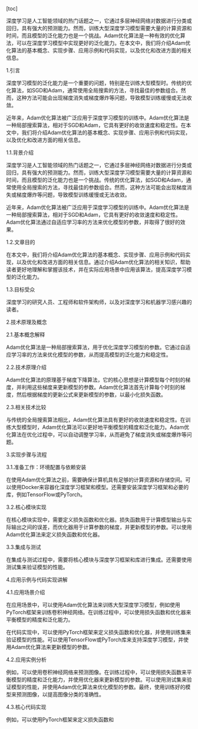 
[toc]                    
                
                
深度学习是人工智能领域的热门话题之一，它通过多层神经网络对数据进行分类或回归，具有强大的预测能力。然而，训练大型深度学习模型需要大量的计算资源和时间，而且模型的泛化能力也是一个挑战。Adam优化算法是一种有效的优化算法，可以在深度学习模型中实现更好的泛化能力。在本文中，我们将介绍Adam优化算法的基本概念、实现步骤、应用示例和代码实现，以及优化和改进方面的相关信息。

1.引言

深度学习模型的泛化能力是一个重要的问题，特别是在训练大型模型时。传统的优化算法，如SGD和Adam，通常使用全局搜索的方法，寻找最佳的参数组合。然而，这种方法可能会出现梯度消失或梯度爆炸等问题，导致模型训练缓慢或无法收敛。

近年来，Adam优化算法被广泛应用于深度学习模型的训练中。Adam优化算法是一种局部搜索算法，相对于SGD和Adam，它具有更好的收敛速度和稳定性。在本文中，我们将介绍Adam优化算法的基本概念、实现步骤、应用示例和代码实现，以及优化和改进方面的相关信息。

1.1.背景介绍

深度学习是人工智能领域的热门话题之一，它通过多层神经网络对数据进行分类或回归，具有强大的预测能力。然而，训练大型深度学习模型需要大量的计算资源和时间，而且模型的泛化能力也是一个挑战。传统的优化算法，如SGD和Adam，通常使用全局搜索的方法，寻找最佳的参数组合。然而，这种方法可能会出现梯度消失或梯度爆炸等问题，导致模型训练缓慢或无法收敛。

近年来，Adam优化算法被广泛应用于深度学习模型的训练中。Adam优化算法是一种局部搜索算法，相对于SGD和Adam，它具有更好的收敛速度和稳定性。Adam优化算法通过自适应学习率的方法来优化模型的参数，并取得了很好的效果。

1.2.文章目的

在本文中，我们将介绍Adam优化算法的基本概念、实现步骤、应用示例和代码实现，以及优化和改进方面的相关信息。通过介绍Adam优化算法的相关知识，帮助读者更好地理解和掌握该技术，并在实际应用场景中应用该算法，提高深度学习模型的泛化能力。

1.3.目标受众

深度学习的研究人员、工程师和软件架构师，以及对深度学习和机器学习感兴趣的读者。

2.技术原理及概念

2.1.基本概念解释

Adam优化算法是一种局部搜索算法，用于优化深度学习模型的参数。它通过自适应学习率的方法来优化模型的参数，从而提高模型的泛化能力和稳定性。

2.2.技术原理介绍

Adam优化算法的原理基于梯度下降算法，它的核心思想是计算模型每个时刻的梯度，并利用这些梯度来更新模型的参数。Adam优化算法首先计算每个时刻的梯度，然后根据梯度的更新公式来更新模型的参数，以最小化损失函数。

2.3.相关技术比较

与传统的全局搜索算法相比，Adam优化算法具有更好的收敛速度和稳定性。在训练大型模型时，Adam优化算法可以更好地平衡模型的精度和泛化能力。Adam优化算法在优化过程中，可以自动调整学习率，从而避免了梯度消失或梯度爆炸等问题。

3.实现步骤与流程

3.1.准备工作：环境配置与依赖安装

在使用Adam优化算法之前，需要确保计算机具有足够的计算资源和存储空间。可以使用Docker来容器化深度学习框架和模型。还需要安装深度学习框架和必要的库，例如TensorFlow或PyTorch。

3.2.核心模块实现

在核心模块实现中，需要定义损失函数和优化器。损失函数用于计算模型输出与实际输出之间的误差，而优化器用于计算参数的梯度，并更新模型的参数。可以使用Adam优化算法来定义损失函数和优化器。

3.3.集成与测试

在集成与测试过程中，需要将核心模块与深度学习框架和库进行集成。还需要使用测试集来验证模型的性能。

4.应用示例与代码实现讲解

4.1.应用场景介绍

在应用场景中，可以使用Adam优化算法来训练大型深度学习模型，例如使用PyTorch框架来训练卷积神经网络。在训练过程中，可以使用损失函数和优化器来平衡模型的精度和泛化能力。

在代码实现中，可以使用PyTorch框架来定义损失函数和优化器，并使用训练集来验证模型的性能。可以使用TensorFlow或PyTorch库来支持深度学习模型，并使用Adam优化算法来更新模型的参数。

4.2.应用实例分析

例如，可以使用卷积神经网络来预测图像。在训练过程中，可以使用损失函数来平衡模型的精度和泛化能力，并使用优化器来更新模型的参数。可以使用测试集来验证模型的性能，并使用Adam优化算法来优化模型的参数。最终，使用训练好的模型来预测图像，以提高图像分类的准确性。

4.3.核心代码实现

例如，可以使用PyTorch框架来定义损失函数和

